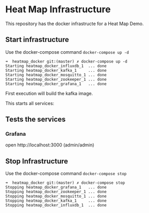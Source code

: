 # Heat Map Infrastructure

This repository has the docker infrastructe for a Heat Map Demo.

## Start infrastructure

Use the docker-compose command `docker-compose up -d`

```
➜  heatmap_docker git:(master) ✗ docker-compose up -d
Starting heatmap_docker_influxdb_1  ... done
Starting heatmap_docker_kafka_1     ... done
Starting heatmap_docker_mosquitto_1 ... done
Starting heatmap_docker_zookeeper_1 ... done
Starting heatmap_docker_grafana_1   ... done
```

First execution will build the kafka image.

This starts all services:

## Tests the services

### Grafana

open http://localhost:3000 (admin/admin)

## Stop Infrastructure

Use the docker-compose command `docker-compose stop`

```
➜  heatmap_docker git:(master) ✗ docker-compose stop     
Stopping heatmap_docker_grafana_1   ... done
Stopping heatmap_docker_zookeeper_1 ... done
Stopping heatmap_docker_mosquitto_1 ... done
Stopping heatmap_docker_kafka_1     ... done
Stopping heatmap_docker_influxdb_1  ... done
```
